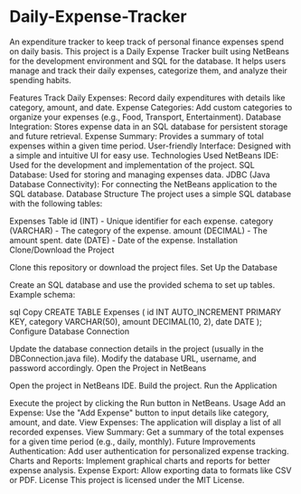 # Daily-Expense-Tracker

An expenditure tracker to keep track of personal finance expenses spend on daily basis.
This project is a Daily Expense Tracker built using NetBeans for the development environment and SQL for the database. It helps users manage and track their daily expenses, categorize them, and analyze their spending habits.

Features
Track Daily Expenses: Record daily expenditures with details like category, amount, and date.
Expense Categories: Add custom categories to organize your expenses (e.g., Food, Transport, Entertainment).
Database Integration: Stores expense data in an SQL database for persistent storage and future retrieval.
Expense Summary: Provides a summary of total expenses within a given time period.
User-friendly Interface: Designed with a simple and intuitive UI for easy use.
Technologies Used
NetBeans IDE: Used for the development and implementation of the project.
SQL Database: Used for storing and managing expenses data.
JDBC (Java Database Connectivity): For connecting the NetBeans application to the SQL database.
Database Structure
The project uses a simple SQL database with the following tables:

Expenses Table
id (INT) - Unique identifier for each expense.
category (VARCHAR) - The category of the expense.
amount (DECIMAL) - The amount spent.
date (DATE) - Date of the expense.
Installation
Clone/Download the Project

Clone this repository or download the project files.
Set Up the Database

Create an SQL database and use the provided schema to set up tables.
Example schema:

sql
Copy
CREATE TABLE Expenses (
  id INT AUTO_INCREMENT PRIMARY KEY,
  category VARCHAR(50),
  amount DECIMAL(10, 2),
  date DATE
);
Configure Database Connection

Update the database connection details in the project (usually in the DBConnection.java file).
Modify the database URL, username, and password accordingly.
Open the Project in NetBeans

Open the project in NetBeans IDE.
Build the project.
Run the Application

Execute the project by clicking the Run button in NetBeans.
Usage
Add an Expense: Use the "Add Expense" button to input details like category, amount, and date.
View Expenses: The application will display a list of all recorded expenses.
View Summary: Get a summary of the total expenses for a given time period (e.g., daily, monthly).
Future Improvements
Authentication: Add user authentication for personalized expense tracking.
Charts and Reports: Implement graphical charts and reports for better expense analysis.
Expense Export: Allow exporting data to formats like CSV or PDF.
License
This project is licensed under the MIT License.

